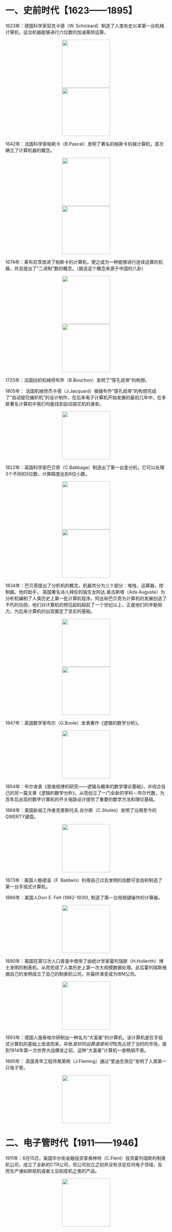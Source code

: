 # 一、史前时代【1623——1895】
1623年：德国科学家契克卡德（W. Schickard）制造了人类有史以来第一台机械计算机，这台机器能够进行六位数的加减乘除运算。

<div align=center><img width="150" src="../images/1.jpeg"/></div>

<div align=center><img width="150" src="../images/2.jpeg"/></div>

1642年：法国科学家帕斯卡（B.Pascal）发明了著名的帕斯卡机械计算机，首次确立了计算机器的概念。

<div align=center><img width="150" src="../images/3.jpeg"/></div>

<div align=center><img width="150" src="../images/4.jpeg"/></div>

1674年：莱布尼茨改进了帕斯卡的计算机，使之成为一种能够进行连续运算的机器，并且提出了“二进制”数的概念。（据说这个概念来源于中国的八卦）

<div align=center><img width="150" src="../images/5.jpeg"/></div>

<div align=center><img width="150" src="../images/6.jpeg"/></div>

1725年：法国纺织机械师布乔（B.Bouchon）发明了“穿孔纸带”的构想。

1805年： 法国机械师杰卡德（J.Jacquard）根据布乔“穿孔纸带”的构想完成了“自动提花编织机”的设计制作，在后来电子计算机开始发展的最初几年中，在多款著名计算机中我们均能找到自动提花机的身影。

<div align=center><img width="150" src="../images/7.jpeg"/></div>

1822年：英国科学家巴贝奇（C.Babbage）制造出了第一台差分机，它可以处理3个不同的5位数，计算精度达到6位小数。

<div align=center><img width="150" src="../images/8.jpeg"/></div>

<div align=center><img width="150" src="../images/9.jpeg"/></div>

1834年：巴贝奇提出了分析机的概念，机器共分为三个部分：堆栈，运算器，控制器。他的助手， 英国著名诗人拜伦的独生女阿达.奥古斯塔（Ada Augusta）为分析机编制了人类历史上第一批计算机程序。阿达和巴贝奇为计算机的发展创造了不朽的功勋，他们对计算机的预见起码超前了一个世纪以上，正是他们的辛勤努力，为后来计算机的出现奠定了坚实的基础。

<div align=center><img width="150" src="../images/10.jpeg"/></div>

<div align=center><img width="150" src="../images/11.jpeg"/></div>

1847年：英国数学家布尔（G.Boole）发表著作《逻辑的数学分析》。

<div align=center><img width="150" src="../images/12.jpeg"/></div>

1854年：布尔发表《思维规律的研究——逻辑与概率的数学理论基础》，并综合自己的另一篇文章《逻辑的数学分析》，从而创立了一门全新的学科－布尔代数，为百年后出现的数字计算机的开关电路设计提供了重要的数学方法和理论基础。

1868年：美国新闻工作者克里斯托夫.肖尔斯（C.Sholes）发明了沿用至今的QWERTY键盘。

<div align=center><img width="150" src="../images/13.jpeg"/></div>

1873年：美国人鲍德温（F. Baldwin）利用自己过去发明的齿数可变齿轮制造了第一台手摇式计算机。

1886年：美国人Dorr E. Felt (1862-1930), 制造了第一台用按键操作的计算器。

<div align=center><img width="150" src="../images/14.jpeg"/></div>

1890年：美国在第12次人口普查中使用了由统计学家霍列瑞斯（H.Hollerith）博士发明的制表机，从而完成了人类历史上第一次大规模数据处理。此后霍列瑞斯根据自己的发明成立了自己的制表机公司，并最终演变成为IBM公司。

<div align=center><img width="150" src="../images/15.jpeg"/></div>

1893年：德国人施泰格尔研制出一种名为“大富豪”的计算机，该计算机是在手摇式计算机的基础上改进而来，并依*良好的运算速度和可*性而占领了当时的市场，直到1914年第一次世界大战爆发之前，这种“大富豪”计算机一直畅销不衰。

1895年： 英国青年工程师弗莱明（J.Fleming）通过“爱迪生效应”发明了人类第一只电子管。

<div align=center><img width="150" src="../images/16.jpeg"/></div>

# 二、电子管时代【1911——1946】

1911年：6月15日，美国华尔街金融投资家弗林特（C.Flent）投资霍列瑞斯的制表机公司，成立了全新的CTR公司，但公司创立之初并没有涉足任何电子领域，反而生产诸如碎纸机或者土豆削皮机之类的产品。

<div align=center><img width="150" src="../images/17.jpeg"/></div>

